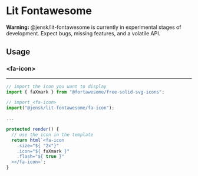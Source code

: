 # Lit Fontawesome

**Warning:** @jensk/lit-fontawesome is currently in experimental stages of development. Expect bugs, missing features, and a volatile API.

## Usage

### \<fa-icon\>
---
```ts
// import the icon you want to display
import { faXmark } from "@fortawesome/free-solid-svg-icons";

// import <fa-icon>
import("@jensk/lit-fontawesome/fa-icon");

...

protected render() {
  // use the icon in the template
  return html`<fa-icon
    .size="${ "2x"}"
    .icon="${ faXmark }"
    .flash="${ true }"
  ></fa-icon>`;
}
```